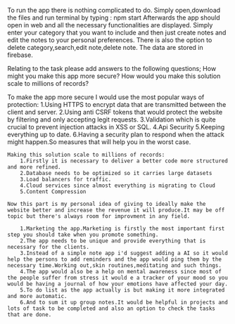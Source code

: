 To run the app there is nothing complicated to do.
Simply open,download the files and run terminal by typing :
npm start
Afterwards the app should open in web and all the necessary functionalities are displayed.
Simply enter your category that you want to include and then just create notes and edit the notes to your personal preferences.
There is also the option to delete category,search,edit note,delete note.
The data are stored in firebase.

Relating to the task please add answers to the following questions;
How might you make this app more secure?
How would you make this solution scale to millions of records?

To make the app more secure I would use the most popular ways of protection:
1.Using HTTPS to encrypt data that are transmitted between the client and server.
2.Using anti CSRF tokens that would protect the website by filtering and only accepting legit requests.
3.Validation which is quite crucial to prevent injection attacks in XSS or SQL.
4.Api Security
5.Keeping everything up to date.
6.Having a security plan to respond when the attack might happen.So measures that will help you in the worst case.

    Making this solution scale to millions of records:
        1.Firstly it is necessary to deliver a better code more structured and more refined.
        2.Database needs to be optimized so it carries large datasets
        3.Load balancers for traffic.
        4.Cloud services since almost everything is migrating to Cloud
        5.Content Compression

    Now this part is my personal idea of giving to ideally make the website better and increase the revenue it will produce.It may be off topic but there's always room for improvment in any field.

        1.Marketing the app.Marketing is firstly the most important first step you should take when you promote something.
        2.The app needs to be unique and provide everything that is necessary for the clients.
        3.Instead of a simple note app i'd suggest adding a AI so it would help the persons to add reminders and the app would ping them by the necessary time.Working out,skin routines,meditating and such things.
        4.The app would also be a help on mental awareness since most of the people suffer from stress it would e a tracker of your mood so you would be having a journal of how your emotions have affected your day.
        5.To do list as the app actually is but making it more integrated and more automatic.
        6.And to sum it up group notes.It would be helpful in projects and lots of task to be completed and also an option to check the tasks that are done.
